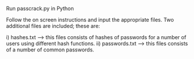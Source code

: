 Run passcrack.py in Python

Follow the on screen instructions and input the appropriate files. Two additional files are included; these are:

i) hashes.txt --> this files consists of hashes of passwords for a number of users using different hash functions. ii) passwords.txt --> this files consists of a number of common passwords.
